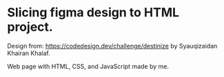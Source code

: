 # Slicing figma design to HTML project.

Design from: https://codedesign.dev/challenge/destinize
by Syauqizaidan Khairan Khalaf.

Web page with HTML, CSS, and JavaScript made by me.

